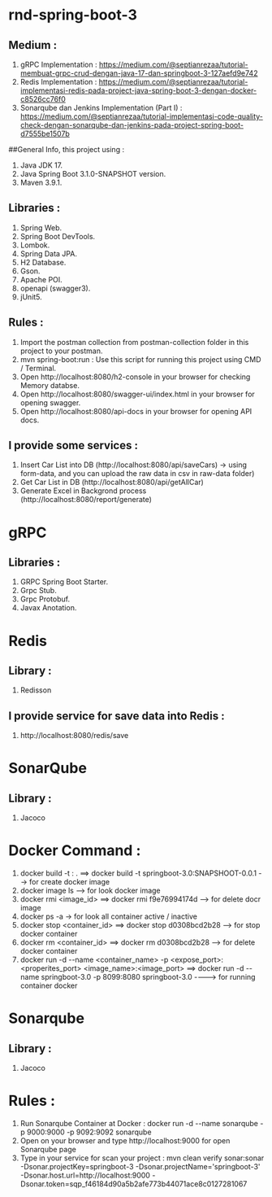 # rnd-spring-boot-3

## Medium : 
1. gRPC Implementation : https://medium.com/@septianrezaa/tutorial-membuat-grpc-crud-dengan-java-17-dan-springboot-3-127aefd9e742
2. Redis Implementation : https://medium.com/@septianrezaa/tutorial-implementasi-redis-pada-project-java-spring-boot-3-dengan-docker-c8526cc76f0
3. Sonarqube dan Jenkins Implementation (Part I) : https://medium.com/@septianrezaa/tutorial-implementasi-code-quality-check-dengan-sonarqube-dan-jenkins-pada-project-spring-boot-d7555be1507b

##General Info, this project using :
1. Java JDK 17.
2. Java Spring Boot 3.1.0-SNAPSHOT version.
3. Maven 3.9.1.

## Libraries :
1. Spring Web.
2. Spring Boot DevTools.
3. Lombok.
4. Spring Data JPA.
5. H2 Database.
6. Gson.
7. Apache POI.
8. openapi (swagger3).
9. jUnit5.

## Rules :
1. Import the postman collection from postman-collection folder in this project to your postman.
2. mvn spring-boot:run : Use this script for running this project using CMD / Terminal.
3. Open http://localhost:8080/h2-console in your browser for checking Memory databse.
4. Open http://localhost:8080/swagger-ui/index.html in your browser for opening swagger.
5. Open http://localhost:8080/api-docs in your browser for opening API docs.

## I provide some services :
1. Insert Car List into DB (http://localhost:8080/api/saveCars) -> using form-data, and you can upload the raw data in csv in raw-data folder)
2. Get Car List in DB (http://localhost:8080/api/getAllCar)
3. Generate Excel in Backgrond process (http://localhost:8080/report/generate)

# gRPC
## Libraries :
1. GRPC Spring Boot Starter.
2. Grpc Stub.
3. Grpc Protobuf.
4. Javax Anotation.

# Redis 
## Library :
1. Redisson

## I provide service for save data into Redis : 
1. http://localhost:8080/redis/save

# SonarQube
## Library :
1. Jacoco

# Docker Command :
1. docker build -t <repository _name >:<tag> .    ==> docker build -t springboot-3.0:SNAPSHOOT-0.0.1    --> for create docker image
2. docker image ls    --> for look docker image
3. docker rmi <image_id>    ==> docker rmi f9e76994174d    --> for delete docr image
4. docker ps -a    -> for look all container active / inactive
5. docker stop <container_id>    ==> docker stop d0308bcd2b28    --> for stop docker container
6. docker rm <container_id>    ==> docker rm d0308bcd2b28    --> for delete docker container
7. docker run -d --name <container_name> -p <expose_port>:<properites_port> <image_name>:<image_port>    ==> docker run -d --name springboot-3.0 -p 8099:8080 springboot-3.0 ----> for running container docker


# Sonarqube
## Library :
1. Jacoco

# Rules :
1. Run Sonarqube Container at Docker : docker run -d --name sonarqube -p 9000:9000 -p 9092:9092 sonarqube
2. Open on your browser and type http://localhost:9000 for open Sonarqube page
3. Type in your service for scan your project : mvn clean verify sonar:sonar -Dsonar.projectKey=springboot-3 -Dsonar.projectName='springboot-3' -Dsonar.host.url=http://localhost:9000 -Dsonar.token=sqp_f46184d90a5b2afe773b44071ace8c0127281067
